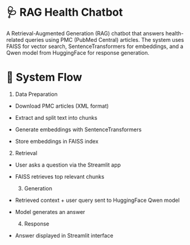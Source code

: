 # 🩺 RAG Health Chatbot

A Retrieval-Augmented Generation (RAG) chatbot that answers health-related queries using PMC (PubMed Central) articles.
The system uses FAISS for vector search, SentenceTransformers for embeddings, and a Qwen model from HuggingFace for response generation.

# 🚀 System Flow

1. Data Preparation

  * Download PMC articles (XML format)
  
  * Extract and split text into chunks
  
  * Generate embeddings with SentenceTransformers
  
  * Store embeddings in FAISS index

2. Retrieval

* User asks a question via the Streamlit app

* FAISS retrieves top relevant chunks

  3. Generation

* Retrieved context + user query sent to HuggingFace Qwen model

* Model generates an answer

  4. Response

* Answer displayed in Streamlit interface
